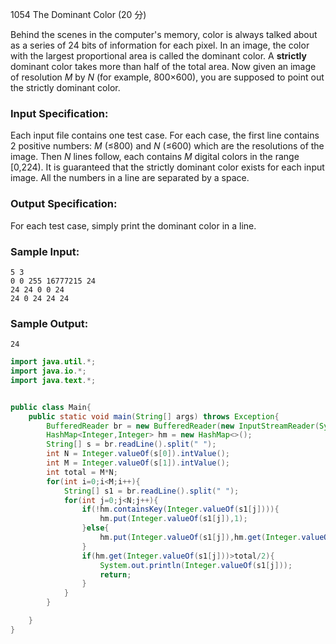 1054 The Dominant Color (20 分)

Behind the scenes in the computer's memory, color is always talked about as a series of 24 bits of information for each pixel. In an image, the color with the largest proportional area is called the dominant color. A **strictly** dominant color takes more than half of the total area. Now given an image of resolution *M* by *N* (for example, 800×600), you are supposed to point out the strictly dominant color.

### Input Specification:

Each input file contains one test case. For each case, the first line contains 2 positive numbers: *M* (≤800) and *N* (≤600) which are the resolutions of the image. Then *N* lines follow, each contains *M* digital colors in the range [0,224). It is guaranteed that the strictly dominant color exists for each input image. All the numbers in a line are separated by a space.

### Output Specification:

For each test case, simply print the dominant color in a line.

### Sample Input:

```in
5 3
0 0 255 16777215 24
24 24 0 0 24
24 0 24 24 24
```

### Sample Output:

```out
24
```

```java
import java.util.*;
import java.io.*;
import java.text.*;


public class Main{
    public static void main(String[] args) throws Exception{
        BufferedReader br = new BufferedReader(new InputStreamReader(System.in));
        HashMap<Integer,Integer> hm = new HashMap<>();
        String[] s = br.readLine().split(" ");
        int N = Integer.valueOf(s[0]).intValue();
        int M = Integer.valueOf(s[1]).intValue();
        int total = M*N;
        for(int i=0;i<M;i++){
            String[] s1 = br.readLine().split(" ");
            for(int j=0;j<N;j++){
                if(!hm.containsKey(Integer.valueOf(s1[j]))){
                    hm.put(Integer.valueOf(s1[j]),1);
                }else{
                    hm.put(Integer.valueOf(s1[j]),hm.get(Integer.valueOf(s1[j]))+1);
                }
                if(hm.get(Integer.valueOf(s1[j]))>total/2){
                    System.out.println(Integer.valueOf(s1[j]));
                    return;
                }
            }
        }

    }
}

```

